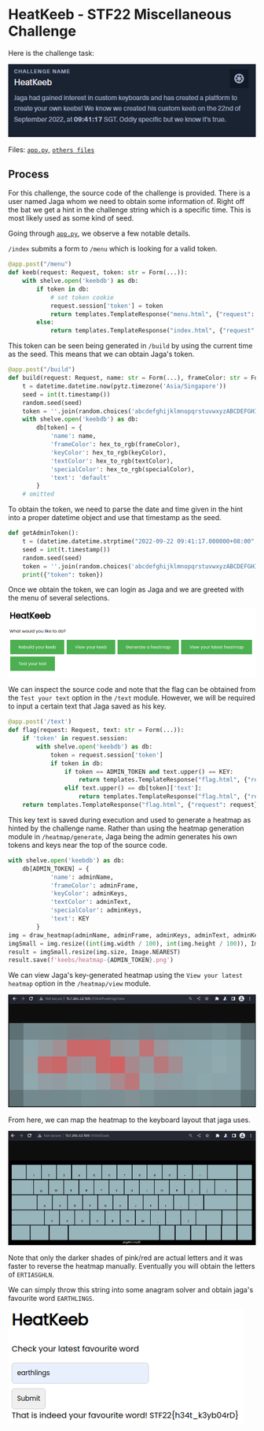 # HeatKeeb - STF22 Miscellaneous Challenge

Here is the challenge task:

![challenge_task](images/Challenge_Task.png)

Files: [`app.py`](HeatKeeb/app.py), [`others files`](HeatKeeb)

## Process

For this challenge, the source code of the challenge is provided.
There is a user named Jaga whom we need to obtain some information of.
Right off the bat we get a hint in the challenge string which is a
specific time. This is most likely used as some kind of seed.

Going through [`app.py`](HeatKeeb/app.py), we observe a few notable details.

`/index` submits a form to `/menu` which is looking for a valid token.

```py
@app.post("/menu")
def keeb(request: Request, token: str = Form(...)):
    with shelve.open('keebdb') as db:
        if token in db:
            # set token cookie
            request.session['token'] = token
            return templates.TemplateResponse("menu.html", {"request": request, "token": token})
        else:
            return templates.TemplateResponse("index.html", {"request": request})
```

This token can be seen being generated in `/build` by using the current
time as the seed. This means that we can obtain Jaga's token.

```py
@app.post("/build")
def build(request: Request, name: str = Form(...), frameColor: str = Form(...), keyColor: str = Form(...), textColor: str = Form(...), specialColor: str = Form(...)):
    t = datetime.datetime.now(pytz.timezone('Asia/Singapore'))
    seed = int(t.timestamp())
    random.seed(seed)
    token = ''.join(random.choices('abcdefghijklmnopqrstuvwxyzABCDEFGHIJKLMNOPQRSTUVWXYZ0123456789', k=16))
    with shelve.open('keebdb') as db:
        db[token] = {
            'name': name,
            'frameColor': hex_to_rgb(frameColor),
            'keyColor': hex_to_rgb(keyColor),
            'textColor': hex_to_rgb(textColor),
            'specialColor': hex_to_rgb(specialColor),
            'text': 'default'
        }
    # omitted
```

To obtain the token, we need to parse the date and time given in the hint
into a proper datetime object and use that timestamp as the seed.

```py
def getAdminToken():
    t = (datetime.datetime.strptime("2022-09-22 09:41:17.000000+08:00", "%Y-%m-%d %H:%M:%S.%f%z"))
    seed = int(t.timestamp())
    random.seed(seed)
    token = ''.join(random.choices('abcdefghijklmnopqrstuvwxyzABCDEFGHIJKLMNOPQRSTUVWXYZ0123456789', k=16))
    print({"token": token})
```

Once we obtain the token, we can login as Jaga and we are greeted with the 
menu of several selections. 

![menu](images/step_4_menu.png)

We can inspect the source code and note that the flag can be obtained from 
the `Test your text` option in the `/text` module. However, we will be 
required to input a certain text that Jaga saved as his key.

```py
@app.post('/text')
def flag(request: Request, text: str = Form(...)):
    if 'token' in request.session:
        with shelve.open('keebdb') as db:
            token = request.session['token']
            if token in db:
                if token == ADMIN_TOKEN and text.upper() == KEY:
                    return templates.TemplateResponse("flag.html", {"request": request, "word": text, "flag": FLAG})
                elif text.upper() == db[token]['text']:
                    return templates.TemplateResponse("flag.html", {"request": request, "word": text})
    return templates.TemplateResponse("flag.html", {"request": request})
```

This key text is saved during execution and used to generate a heatmap as
hinted by the challenge name. Rather than using the heatmap generation 
module in `/heatmap/generate`, Jaga being the admin generates his own 
tokens and keys near the top of the source code.

```py
with shelve.open('keebdb') as db:
    db[ADMIN_TOKEN] = {
            'name': adminName,
            'frameColor': adminFrame,
            'keyColor': adminKeys,
            'textColor': adminText,
            'specialColor': adminKeys,
            'text': KEY
        }
img = draw_heatmap(adminName, adminFrame, adminKeys, adminText, adminKeys, KEY)
imgSmall = img.resize((int(img.width / 100), int(img.height / 100)), Image.BILINEAR)
result = imgSmall.resize(img.size, Image.NEAREST)
result.save(f'keebs/heatmap-{ADMIN_TOKEN}.png')
```
We can view Jaga's key-generated heatmap using the `View your latest 
heatmap` option in the `/heatmap/view` module.

![heatmap](images/step_5_heatmap.png)

From here, we can map the heatmap to the keyboard layout that jaga uses.

![keyboard](images/step_6_keys.png)

Note that only the darker shades of pink/red are actual letters and it
was faster to reverse the heatmap manually. Eventually you will obtain 
the letters of `ERTIASGHLN`.

We can simply throw this string into some anagram solver and obtain
jaga's favourite word `EARTHLINGS`.

![](images/step_8_flag.png)